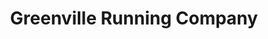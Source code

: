 ---
title: "Greenville Running Company"
url: /greenville/greenville-running-company/
shop: sports
---
